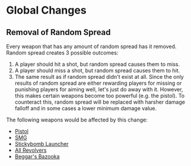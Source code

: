# Global Changes

## Removal of Random Spread
Every weapon that has any amount of random spread has it removed. Random spread creates 3 possible outcomes:
1. A player should hit a shot, but random spread causes them to miss.
2. A player should miss a shot, but random spread causes them to hit.
3. The same result as if random spread didn't exist at all.
Since the only results of random spread are either rewarding players for missing or punishing players for aiming well, let's just do away with it. However, this makes certain weapons become too powerful (e.g. the pistol). To counteract this, random spread will be replaced with harsher damage falloff and in some cases a lower minimum damage value.

The following weapons would be affected by this change:
* [Pistol](class/multiclass/items/pistol.md)
* [SMG](class/sniper/items/smg.md)
* [Stickybomb Launcher](class/demoman/items/sticky.md)
* [All Revolvers](class/spy/spy.md#revolvers)
* [Beggar's Bazooka](class/soldier/items/beggars.md)
